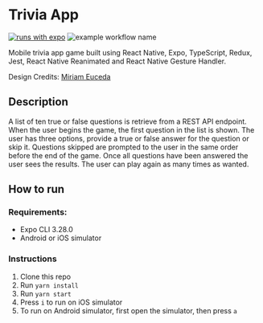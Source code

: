 # Trivia App

[![runs with expo](https://img.shields.io/badge/Runs%20with%20Expo-000.svg?style=flat-square&logo=EXPO&labelColor=f3f3f3&logoColor=000)](https://expo.io/)
![example workflow name](https://github.com/dmiranda2791/trivia-app/workflows/Expo%20Publish/badge.svg)

Mobile trivia app game built using React Native, Expo, TypeScript, Redux, Jest, React Native Reanimated and React Native Gesture Handler.

Design Credits: [Miriam Euceda](<(https://www.behance.net/miriameuceda)>)

## Description

A list of ten true or false questions is retrieve from a REST API endpoint. When the user begins the game, the first question in the list is shown. The user has three options, provide a true or false answer for the question or skip it. Questions skipped are prompted to the user in the same order before the end of the game. Once all questions have been answered the user sees the results. The user can play again as many times as wanted.

## How to run

### Requirements:

- Expo CLI 3.28.0
- Android or iOS simulator

### Instructions

1. Clone this repo
2. Run `yarn install`
3. Run `yarn start`
4. Press `i` to run on iOS simulator
5. To run on Android simulator, first open the simulator, then press `a`
